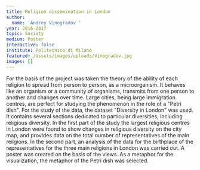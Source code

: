 ```yaml
---
title: Religion dissemination in London
author:
  name: 'Andrey Vinogradov '
year: 2016-2017
topic: Society
medium: Poster
interactive: false
institute: Politecnico di Milano
featured: /assets/images/uploads/Vinogradov.jpg
images: []
---
```

For the basis of the project was taken the theory of the ability of each religion to spread from person to person, as a microorganism. It behaves like an organism or a community of organisms, transmits from one person to another and changes over time. Large cities, being large immigration centres, are perfect for studying the phenomenon in the role of a "Petri dish". For the study of the data, the dataset "Diversity in London" was used. It contains several sections dedicated to particular diversities, including religious diversity. In the first part of the study the largest religious centres in London were found to show changes in religious diversity on the city map, and provides data on the total number of representatives of the main religions. In the second part, an analysis of the data for the birthplace of the representatives for the three main religions in London was carried out. A poster was created on the basis of the views. As a metaphor for the visualization, the metaphor of the Petri dish was selected.

